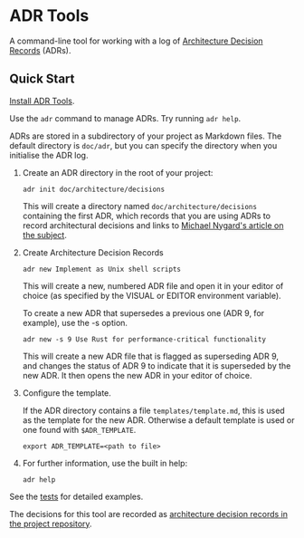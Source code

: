# ADR Tools

A command-line tool for working with a log of [Architecture Decision
Records][ADRs] (ADRs).

## Quick Start

[Install ADR Tools](INSTALL.md).

Use the `adr` command to manage ADRs. Try running `adr help`.

ADRs are stored in a subdirectory of your project as Markdown files. The default
directory is `doc/adr`, but you can specify the directory when you initialise
the ADR log.

1.  Create an ADR directory in the root of your project:

    ```console
    adr init doc/architecture/decisions
    ```

    This will create a directory named `doc/architecture/decisions` containing
    the first ADR, which records that you are using ADRs to record architectural
    decisions and links to [Michael Nygard's article on the subject][ADRs].

2.  Create Architecture Decision Records

    ```console
    adr new Implement as Unix shell scripts
    ```

    This will create a new, numbered ADR file and open it in your
    editor of choice (as specified by the VISUAL or EDITOR environment
    variable).

    To create a new ADR that supersedes a previous one (ADR 9, for example),
    use the -s option.

    ```console
    adr new -s 9 Use Rust for performance-critical functionality
    ```

    This will create a new ADR file that is flagged as superseding
    ADR 9, and changes the status of ADR 9 to indicate that it is
    superseded by the new ADR. It then opens the new ADR in your
    editor of choice.

3.  Configure the template.

    If the ADR directory contains a file `templates/template.md`, this is used
    as the template for the new ADR. Otherwise a default template is used or one
    found with `$ADR_TEMPLATE`.

    ```console
    export ADR_TEMPLATE=<path to file>
    ```

4.  For further information, use the built in help:

    ```console
    adr help
    ```

See the [tests](tests/) for detailed examples.

The decisions for this tool are recorded as [architecture decision records in
the project repository](doc/adr/).

[ADRs]: https://cognitect.com/blog/2011/11/15/documenting-architecture-decisions
